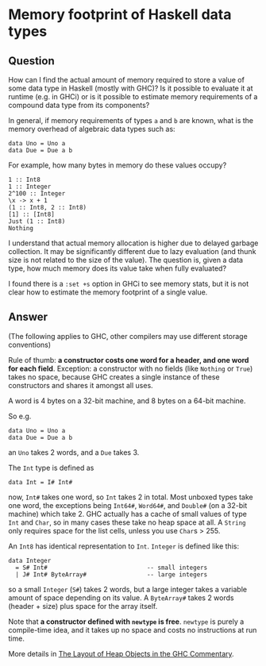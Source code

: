 
# Memory footprint of Haskell data types

## Question
      
How can I find the actual amount of memory required to store a value of some data type in Haskell (mostly with GHC)? Is it possible to evaluate it at runtime (e.g. in GHCi) or is it possible to estimate memory requirements of a compound data type from its components?

In general, if memory requirements of types `a` and `b` are known, what is the memory overhead of algebraic data types such as:

    data Uno = Uno a
    data Due = Due a b
    

For example, how many bytes in memory do these values occupy?

    1 :: Int8
    1 :: Integer
    2^100 :: Integer
    \x -> x + 1
    (1 :: Int8, 2 :: Int8)
    [1] :: [Int8]
    Just (1 :: Int8)
    Nothing
    

I understand that actual memory allocation is higher due to delayed garbage collection. It may be significantly different due to lazy evaluation (and thunk size is not related to the size of the value). The question is, given a data type, how much memory does its value take when fully evaluated?

I found there is a `:set +s` option in GHCi to see memory stats, but it is not clear how to estimate the memory footprint of a single value.
## Answer
      
(The following applies to GHC, other compilers may use different storage conventions)

Rule of thumb: **a constructor costs one word for a header, and one word for each field**. Exception: a constructor with no fields (like `Nothing` or `True`) takes no space, because GHC creates a single instance of these constructors and shares it amongst all uses.

A word is 4 bytes on a 32-bit machine, and 8 bytes on a 64-bit machine.

So e.g.

    data Uno = Uno a
    data Due = Due a b
    

an `Uno` takes 2 words, and a `Due` takes 3.

The `Int` type is defined as

    data Int = I# Int#
    

now, `Int#` takes one word, so `Int` takes 2 in total. Most unboxed types take one word, the exceptions being `Int64#`, `Word64#`, and `Double#` (on a 32-bit machine) which take 2. GHC actually has a cache of small values of type `Int` and `Char`, so in many cases these take no heap space at all. A `String` only requires space for the list cells, unless you use `Char`s > 255.

An `Int8` has identical representation to `Int`. `Integer` is defined like this:

    data Integer
      = S# Int#                            -- small integers
      | J# Int# ByteArray#                 -- large integers
    

so a small `Integer` (`S#`) takes 2 words, but a large integer takes a variable amount of space depending on its value. A `ByteArray#` takes 2 words (header + size) plus space for the array itself.

Note that **a constructor defined with `newtype` is free**. `newtype` is purely a compile-time idea, and it takes up no space and costs no instructions at run time.

More details in [The Layout of Heap Objects in the GHC Commentary](http://hackage.haskell.org/trac/ghc/wiki/Commentary/Rts/Storage/HeapObjects).
    